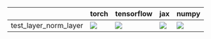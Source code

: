|                       | torch                                                                                                                                                   | tensorflow                                                                                                       | jax                                                                                                                                                     | numpy                                                                                                            |
|:----------------------|:--------------------------------------------------------------------------------------------------------------------------------------------------------|:-----------------------------------------------------------------------------------------------------------------|:--------------------------------------------------------------------------------------------------------------------------------------------------------|:-----------------------------------------------------------------------------------------------------------------|
| test_layer_norm_layer | <a href="https://github.com/unifyai/ivy/actions/" rel="noopener noreferrer" target="_blank"><img src=https://img.shields.io/badge/-success-success></a> | <a href="null" rel="noopener noreferrer" target="_blank"><img src=https://img.shields.io/badge/-failure-red></a> | <a href="https://github.com/unifyai/ivy/actions/" rel="noopener noreferrer" target="_blank"><img src=https://img.shields.io/badge/-success-success></a> | <a href="null" rel="noopener noreferrer" target="_blank"><img src=https://img.shields.io/badge/-failure-red></a> |